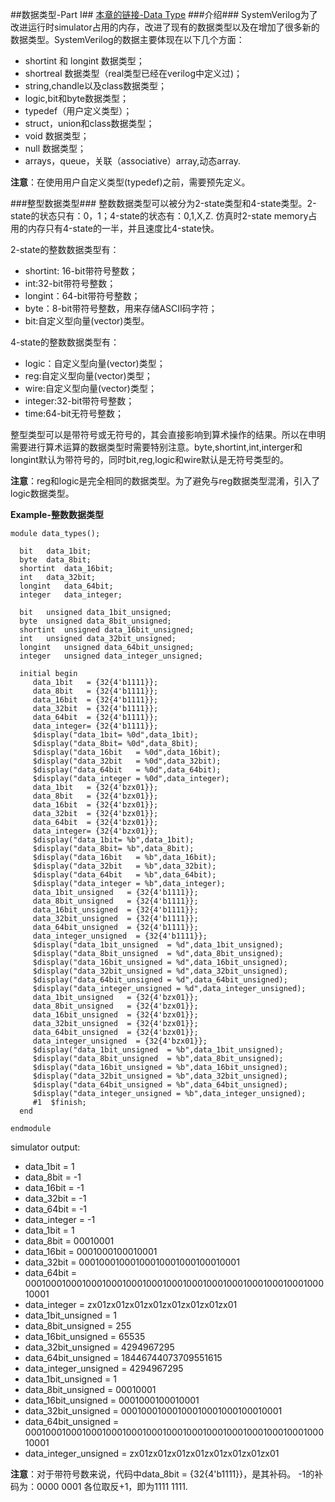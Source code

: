 ##数据类型-Part I##
[本章的链接-Data Type](http://www.asic-world.com/systemverilog/data_types1.html)
###介绍###
SystemVerilog为了改进运行时simulator占用的内存，改进了现有的数据类型以及在增加了很多新的数据类型。SystemVerilog的数据主要体现在以下几个方面：

- shortint 和 longint 数据类型；
- shortreal 数据类型（real类型已经在verilog中定义过)；
- string,chandle以及class数据类型；
- logic,bit和byte数据类型；
- typedef（用户定义类型）；
- struct，union和class数据类型；
- void 数据类型；
- null 数据类型；
- arrays，queue，关联（associative）array,动态array.

<b>注意</b>：在使用用户自定义类型(typedef)之前，需要预先定义。

###整型数据类型###
整数数据类型可以被分为2-state类型和4-state类型。2-state的状态只有：0，1；4-state的状态有：0,1,X,Z.
仿真时2-state memory占用的内存只有4-state的一半，并且速度比4-state快。

2-state的整数数据类型有：

- shortint: 16-bit带符号整数；
- int:32-bit带符号整数；
- longint：64-bit带符号整数；
- byte：8-bit带符号整数，用来存储ASCII码字符；
- bit:自定义型向量(vector)类型。

4-state的整数数据类型有：

- logic：自定义型向量(vector)类型；
- reg:自定义型向量(vector)类型；
- wire:自定义型向量(vector)类型；
- integer:32-bit带符号整数；
- time:64-bit无符号整数；

整型类型可以是带符号或无符号的，其会直接影响到算术操作的结果。所以在申明需要进行算术运算的数据类型时需要特别注意。byte,shortint,int,interger和longint默认为带符号的，同时bit,reg,logic和wire默认是无符号类型的。

<b>注意</b>：reg和logic是完全相同的数据类型。为了避免与reg数据类型混淆，引入了logic数据类型。

**Example-整数数据类型**

    module data_types();
     
      bit   data_1bit;
      byte  data_8bit;
      shortint  data_16bit;
      int   data_32bit;
      longint   data_64bit;
      integer   data_integer;
      
      bit   unsigned data_1bit_unsigned;
      byte  unsigned data_8bit_unsigned;
      shortint  unsigned data_16bit_unsigned;
      int   unsigned data_32bit_unsigned;
      longint   unsigned data_64bit_unsigned;
      integer   unsigned data_integer_unsigned;
      
      initial begin
	     data_1bit   = {32{4'b1111}};
	     data_8bit   = {32{4'b1111}};
	     data_16bit  = {32{4'b1111}};
	     data_32bit  = {32{4'b1111}};
	     data_64bit  = {32{4'b1111}};
	     data_integer= {32{4'b1111}};
	     $display("data_1bit= %0d",data_1bit);
	     $display("data_8bit= %0d",data_8bit);
	     $display("data_16bit   = %0d",data_16bit);
	     $display("data_32bit   = %0d",data_32bit);
	     $display("data_64bit   = %0d",data_64bit);
	     $display("data_integer = %0d",data_integer);
	     data_1bit   = {32{4'bzx01}};
	     data_8bit   = {32{4'bzx01}};
	     data_16bit  = {32{4'bzx01}};
	     data_32bit  = {32{4'bzx01}};
	     data_64bit  = {32{4'bzx01}};
	     data_integer= {32{4'bzx01}};
	     $display("data_1bit= %b",data_1bit);
	     $display("data_8bit= %b",data_8bit);
	     $display("data_16bit   = %b",data_16bit);
	     $display("data_32bit   = %b",data_32bit);
	     $display("data_64bit   = %b",data_64bit);
	     $display("data_integer = %b",data_integer);
	     data_1bit_unsigned   = {32{4'b1111}};
	     data_8bit_unsigned   = {32{4'b1111}};
	     data_16bit_unsigned  = {32{4'b1111}};
	     data_32bit_unsigned  = {32{4'b1111}};
	     data_64bit_unsigned  = {32{4'b1111}};
	     data_integer_unsigned  = {32{4'b1111}};
	     $display("data_1bit_unsigned  = %d",data_1bit_unsigned);
	     $display("data_8bit_unsigned  = %d",data_8bit_unsigned);
	     $display("data_16bit_unsigned = %d",data_16bit_unsigned);
	     $display("data_32bit_unsigned = %d",data_32bit_unsigned);
	     $display("data_64bit_unsigned = %d",data_64bit_unsigned);
	     $display("data_integer_unsigned = %d",data_integer_unsigned);
	     data_1bit_unsigned   = {32{4'bzx01}};
	     data_8bit_unsigned   = {32{4'bzx01}};
	     data_16bit_unsigned  = {32{4'bzx01}};
	     data_32bit_unsigned  = {32{4'bzx01}};
	     data_64bit_unsigned  = {32{4'bzx01}};
	     data_integer_unsigned  = {32{4'bzx01}};
	     $display("data_1bit_unsigned  = %b",data_1bit_unsigned);
	     $display("data_8bit_unsigned  = %b",data_8bit_unsigned);
	     $display("data_16bit_unsigned = %b",data_16bit_unsigned);
	     $display("data_32bit_unsigned = %b",data_32bit_unsigned);
	     $display("data_64bit_unsigned = %b",data_64bit_unsigned);
	     $display("data_integer_unsigned = %b",data_integer_unsigned);
	     #1  $finish;
      end
      
    endmodule

simulator output:

- data_1bit    = 1
- data_8bit    = -1
- data_16bit   = -1
- data_32bit   = -1
- data_64bit   = -1
- data_integer = -1
- data_1bit    = 1
- data_8bit    = 00010001
- data_16bit   = 0001000100010001
- data_32bit   = 00010001000100010001000100010001
- data_64bit   = 0001000100010001000100010001000100010001000100010001000100010001
- data_integer = zx01zx01zx01zx01zx01zx01zx01zx01
- data\_1bit_unsigned  = 1
- data\_8bit_unsigned  = 255
- data\_16bit_unsigned = 65535
- data\_32bit_unsigned = 4294967295
- data\_64bit_unsigned = 18446744073709551615
- data\_integer_unsigned = 4294967295
- data\_1bit_unsigned  = 1
- data\_8bit_unsigned  = 00010001
- data\_16bit_unsigned = 0001000100010001
- data\_32bit_unsigned = 00010001000100010001000100010001
- data\_64bit_unsigned = 0001000100010001000100010001000100010001000100010001000100010001
- data\_integer_unsigned = zx01zx01zx01zx01zx01zx01zx01zx01

<b>注意</b>：对于带符号数来说，代码中data_8bit   = {32{4'b1111}}，是其补码。
-1的补码为：0000 0001 各位取反+1，即为1111 1111.





